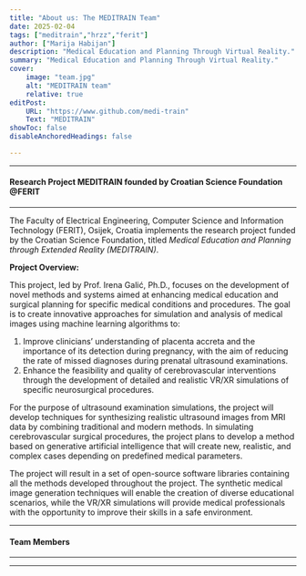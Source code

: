 ```yaml
---
title: "About us: The MEDITRAIN Team" 
date: 2025-02-04
tags: ["meditrain","hrzz","ferit"]
author: ["Marija Habijan"]
description: "Medical Education and Planning Through Virtual Reality."
summary: "Medical Education and Planning Through Virtual Reality."
cover:
    image: "team.jpg"
    alt: "MEDITRAIN team"
    relative: true
editPost:
    URL: "https://www.github.com/medi-train"
    Text: "MEDITRAIN"
showToc: false
disableAnchoredHeadings: false

---
```


---

#### Research Project MEDITRAIN founded by Croatian Science Foundation @FERIT

---

The Faculty of Electrical Engineering, Computer Science and Information Technology (FERIT), Osijek, Croatia implements the research project funded by the Croatian Science Foundation, titled *Medical Education and Planning through Extended Reality (MEDITRAIN)*. 


**Project Overview:**

This project, led by Prof. Irena Galić, Ph.D., focuses on the development of novel methods and systems aimed at enhancing medical education and surgical planning for specific medical conditions and procedures. The goal is to create innovative approaches for simulation and analysis of medical images using machine learning algorithms to:

1. Improve clinicians’ understanding of placenta accreta and the importance of its detection during pregnancy, with the aim of reducing the rate of missed diagnoses during prenatal ultrasound examinations.
2. Enhance the feasibility and quality of cerebrovascular interventions through the development of detailed and realistic VR/XR simulations of specific neurosurgical procedures.

For the purpose of ultrasound examination simulations, the project will develop techniques for synthesizing realistic ultrasound images from MRI data by combining traditional and modern methods. In simulating cerebrovascular surgical procedures, the project plans to develop a method based on generative artificial intelligence that will create new, realistic, and complex cases depending on predefined medical parameters.

The project will result in a set of open-source software libraries containing all the methods developed throughout the project. The synthetic medical image generation techniques will enable the creation of diverse educational scenarios, while the VR/XR simulations will provide medical professionals with the opportunity to improve their skills in a safe environment.

---

#### Team Members



---

---

